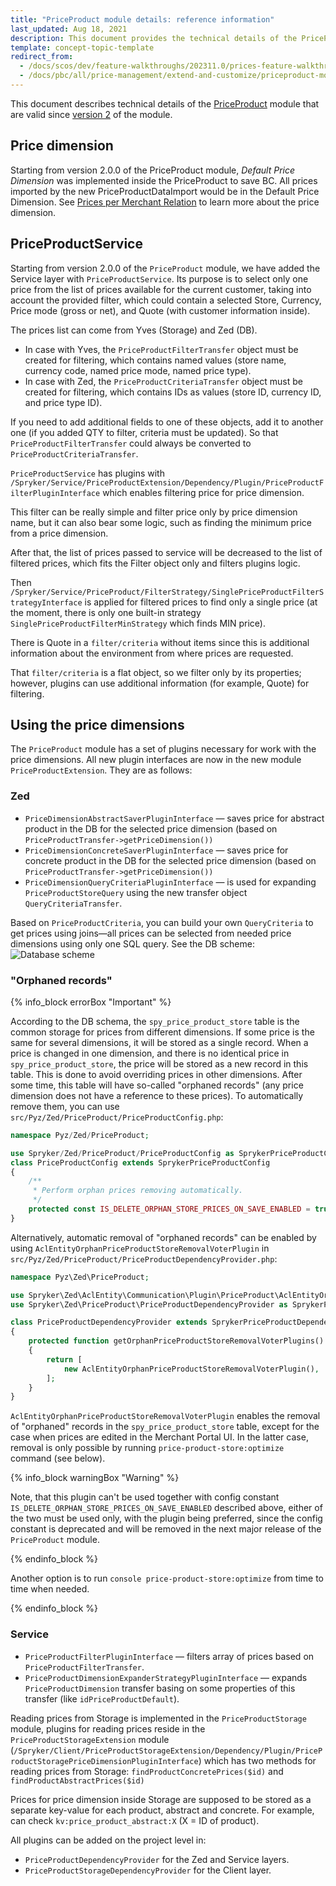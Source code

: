 ```yaml
---
title: "PriceProduct module details: reference information"
last_updated: Aug 18, 2021
description: This document provides the technical details of the PriceProduct module and price dimensions
template: concept-topic-template
redirect_from:
  - /docs/scos/dev/feature-walkthroughs/202311.0/prices-feature-walkthrough/priceproduct-module-details-reference-information.html
  - /docs/pbc/all/price-management/extend-and-customize/priceproduct-module-details-reference-information.html
---
```


This document describes technical details of the [PriceProduct](https://github.com/spryker/price-product) module that are valid since [version 2](/docs/pbc/all/price-management/{{site.version}}/base-shop/install-and-upgrade/upgrade-modules/upgrade-the-priceproduct-module.html#upgrading-from-version-1-to-version-2) of the module.

## Price dimension

Starting from version 2.0.0 of the PriceProduct module, _Default Price Dimension_ was implemented inside the PriceProduct to save BC. All prices imported by the new PriceProductDataImport would be in the Default Price Dimension. See [Prices per Merchant Relation](/docs/pbc/all/price-management/{{site.version}}/base-shop/merchant-custom-prices-feature-overview.html) to learn more about the price dimension.

## PriceProductService

Starting from version 2.0.0 of the `PriceProduct` module, we have added the Service layer with `PriceProductService`. Its purpose is to select only one price from the list of prices available for the current customer, taking into account the provided filter, which could contain a selected Store, Currency, Price mode (gross or net), and Quote (with customer information inside).

The prices list can come from Yves (Storage) and Zed (DB).

* In case with Yves, the `PriceProductFilterTransfer` object must be created for filtering, which contains named values (store name, currency code, named price mode, named price type).
* In case with Zed, the `PriceProductCriteriaTransfer` object must be created for filtering, which contains IDs as values (store ID, currency ID, and price type ID).

If you need to add additional fields to one of these objects, add it to another one (if you added QTY to filter, criteria must be updated). So that `PriceProductFilterTransfer` could always be converted to `PriceProductCriteriaTransfer`.

`PriceProductService` has plugins with `/Spryker/Service/PriceProductExtension/Dependency/Plugin/PriceProductFilterPluginInterface` which enables filtering price for price dimension.

This filter can be really simple and filter price only by price dimension name, but it can also bear some logic, such as finding the minimum price from a price dimension.

After that, the list of prices passed to service will be decreased to the list of filtered prices, which fits the Filter object only and filters plugins logic.

Then `/Spryker/Service/PriceProduct/FilterStrategy/SinglePriceProductFilterStrategyInterface` is applied for filtered prices to find only a single price (at the moment, there is only one built-in strategy `SinglePriceProductFilterMinStrategy` which finds MIN price).

There is Quote in a `filter/criteria` without items since this is additional information about the environment from where prices are requested.

That `filter/criteria` is a flat object, so we filter only by its properties; however, plugins can use additional information (for example, Quote) for filtering.

## Using the price dimensions

The `PriceProduct` module has a set of plugins necessary for work with the price dimensions. All new plugin interfaces are now in the new module `PriceProductExtension`. They are as follows:

### Zed

- `PriceDimensionAbstractSaverPluginInterface` — saves price for abstract product in the DB for the selected price dimension (based on `PriceProductTransfer->getPriceDimension())`
- `PriceDimensionConcreteSaverPluginInterface` — saves price for concrete product in the DB for the selected price dimension (based on `PriceProductTransfer->getPriceDimension())`
- `PriceDimensionQueryCriteriaPluginInterface` — is used for expanding `PriceProductStoreQuery` using the new transfer object `QueryCriteriaTransfer`.

Based on `PriceProductCriteria`, you can build your own `QueryCriteria` to get prices using joins—all prices can be selected from needed price dimensions using only one SQL query. See the DB scheme:
![Database scheme](https://spryker.s3.eu-central-1.amazonaws.com/docs/Migration+and+Integration/Module+Migration+Guides/Migration+Guide+-+PriceProduct/priece-dimensions-diagram.png)

### "Orphaned records"

{% info_block errorBox "Important" %}

According to the DB schema, the `spy_price_product_store` table is the common storage for prices from different dimensions. If some price is the same for several dimensions, it will be stored as a single record. When a price is changed in one dimension, and there is no identical price in `spy_price_product_store`, the price will be stored as a new record in this table. This is done to avoid overriding prices in other dimensions. After some time, this table will have so-called "orphaned records" (any price dimension does not have a reference to these prices). To automatically remove them, you can use `src/Pyz/Zed/PriceProduct/PriceProductConfig.php`:

```php
namespace Pyz/Zed/PriceProduct;

use Spryker/Zed/PriceProduct/PriceProductConfig as SprykerPriceProductConfig;
class PriceProductConfig extends SprykerPriceProductConfig
{
    /**
     * Perform orphan prices removing automatically.
     */
    protected const IS_DELETE_ORPHAN_STORE_PRICES_ON_SAVE_ENABLED = true;
}
```

Alternatively, automatic removal of "orphaned records" can be enabled by using `AclEntityOrphanPriceProductStoreRemovalVoterPlugin` in `src/Pyz/Zed/PriceProduct/PriceProductDependencyProvider.php`:

```php
namespace Pyz\Zed\PriceProduct;

use Spryker\Zed\AclEntity\Communication\Plugin\PriceProduct\AclEntityOrphanPriceProductStoreRemovalVoterPlugin;
use Spryker\Zed\PriceProduct\PriceProductDependencyProvider as SprykerPriceProductDependencyProvider;

class PriceProductDependencyProvider extends SprykerPriceProductDependencyProvider
{
    protected function getOrphanPriceProductStoreRemovalVoterPlugins(): array
    {
        return [
            new AclEntityOrphanPriceProductStoreRemovalVoterPlugin(),
        ];
    }
}
```

`AclEntityOrphanPriceProductStoreRemovalVoterPlugin` enables the removal of "orphaned" records in the `spy_price_product_store` table, except for the case when prices are edited in the Merchant Portal UI.
In the latter case, removal is only possible by running `price-product-store:optimize` command (see below).

{% info_block warningBox "Warning" %}

Note, that this plugin can't be used together with config constant `IS_DELETE_ORPHAN_STORE_PRICES_ON_SAVE_ENABLED` described above, either of the two must be used only, with the plugin being preferred, since the config constant is deprecated and will be removed in the next major release of the `PriceProduct` module.

{% endinfo_block %}

Another option is to run `console price-product-store:optimize` from time to time when needed.

{% endinfo_block %}

### Service

- `PriceProductFilterPluginInterface` — filters array of prices based on `PriceProductFilterTransfer`.
- `PriceProductDimensionExpanderStrategyPluginInterface` — expands `PriceProductDimension` transfer basing on some properties of this transfer (like `idPriceProductDefault`).

Reading prices from Storage is implemented in the `PriceProductStorage` module, plugins for reading prices reside in the `PriceProductStorageExtension` module (`/Spryker/Client/PriceProductStorageExtension/Dependency/Plugin/PriceProductStoragePriceDimensionPluginInterface`) which has two methods for reading prices from Storage: `findProductConcretePrices($id)` and `findProductAbstractPrices($id)`

Prices for price dimension inside Storage are supposed to be stored as a separate key-value for each product, abstract and concrete. For example, can check `kv:price_product_abstract:X` (X = ID of product).

All plugins can be added on the project level in:

- `PriceProductDependencyProvider` for the Zed and Service layers.
- `PriceProductStorageDependencyProvider` for the Client layer.
